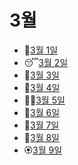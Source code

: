 # 3월

- 🥃[3월 1일](3.1.md)
- 😴[3월 2일](3.2.md)
- 🦢[3월 3일](3.3.md)
- 🦉[3월 4일](3.4.md)
- 👨‍🦱[3월 5일](3.5.md)
- 💅[3월 6일](3.6.md)
- 👲[3월 7일](3.7.md)
- 👛[3월 8일](3.8.md)
- 🏵️[3월 9일](3.9.md)
